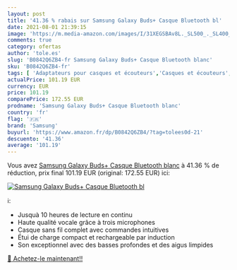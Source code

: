 ```yaml
---
layout: post
title: '41.36 % rabais sur Samsung Galaxy Buds+ Casque Bluetooth bl'
date: 2021-08-01 21:39:15
image: 'https://m.media-amazon.com/images/I/31XEGSBAv8L._SL500_._SL400_.jpg'
comments: true
category: ofertas
author: 'tole.es'
slug: 'B0842Q6ZB4-fr Samsung Galaxy Buds+ Casque Bluetooth blanc'
sku: 'B0842Q6ZB4-fr'
tags: [ 'Adaptateurs pour casques et écouteurs','Casques et écouteurs','Casques, écouteurs et accessoires','High-Tech','samsung', ]
actualPrice: 101.19 EUR
currency: EUR
price: 101.19
comparePrice: 172.55 EUR
prodname: 'Samsung Galaxy Buds+ Casque Bluetooth blanc'
country: 'fr'
flag: '🇫🇷'
brand: 'Samsung'
buyurl: 'https://www.amazon.fr/dp/B0842Q6ZB4/?tag=tolees0d-21'
descuento: '41.36'
average: '101.19'
---
```


Vous avez [Samsung Galaxy Buds+ Casque Bluetooth blanc](https://www.amazon.fr/dp/B0842Q6ZB4/?tag=tolees0d-21)  à  41.36 % de réduction, prix final  101.19 EUR (original: 172.55 EUR) ici:

[![Samsung Galaxy Buds+ Casque Bluetooth bl](https://m.media-amazon.com/images/I/31XEGSBAv8L._SL500_._SL400_.jpg)](https://www.amazon.fr/dp/B0842Q6ZB4/?tag=tolees0d-21)

ℹ️:

- Jusquà 10 heures de lecture en continu
- Haute qualité vocale grâce à trois microphones
- Casque sans fil complet avec commandes intuitives
- Étui de charge compact et rechargeable par induction
- Son exceptionnel avec des basses profondes et des aigus limpides

[🛒 Achetez-le maintenant!!](https://www.amazon.fr/dp/B0842Q6ZB4/?tag=tolees0d-21)

